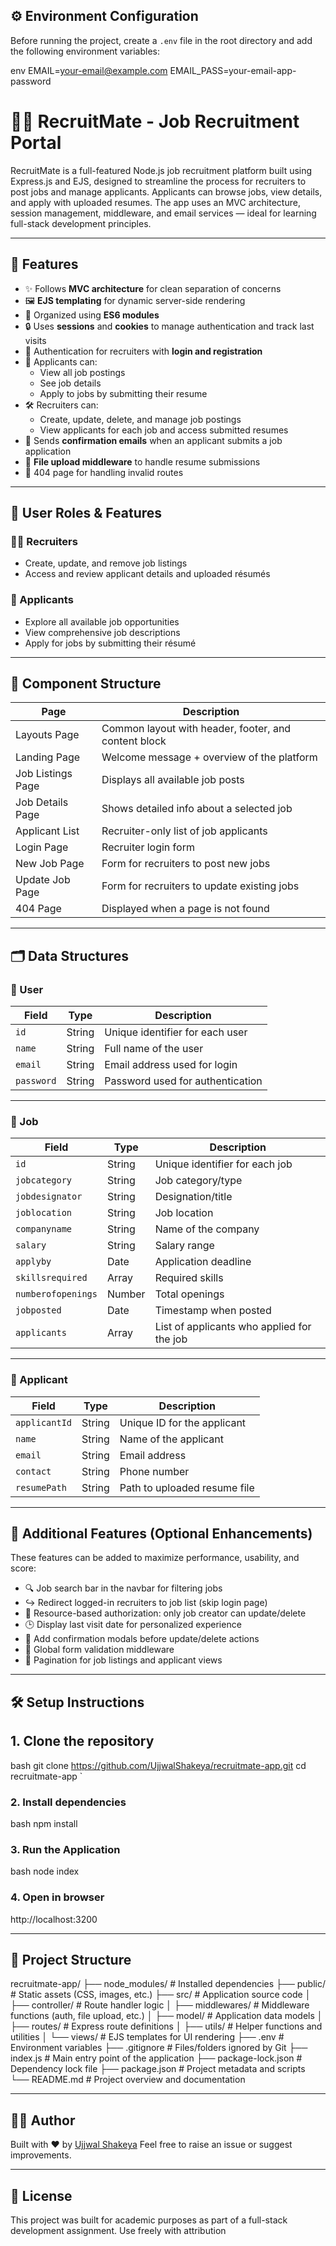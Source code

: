 ## ⚙️ Environment Configuration

Before running the project, create a `.env` file in the root directory and add the following environment variables:

env
EMAIL=your-email@example.com
EMAIL_PASS=your-email-app-password


# 🧑‍💼 RecruitMate - Job Recruitment Portal

RecruitMate is a full-featured Node.js job recruitment platform built using Express.js and EJS, designed to streamline the process for recruiters to post jobs and manage applicants. Applicants can browse jobs, view details, and apply with uploaded resumes. The app uses an MVC architecture, session management, middleware, and email services — ideal for learning full-stack development principles.

---

## 🚀 Features

- ✨ Follows **MVC architecture** for clean separation of concerns
- 🖼️ **EJS templating** for dynamic server-side rendering
- 📁 Organized using **ES6 modules**
- 🔒 Uses **sessions** and **cookies** to manage authentication and track last visits
- 🔐 Authentication for recruiters with **login and registration**
- 👀 Applicants can:
  - View all job postings
  - See job details
  - Apply to jobs by submitting their resume
- 🛠️ Recruiters can:
  - Create, update, delete, and manage job postings
  - View applicants for each job and access submitted resumes
- 📧 Sends **confirmation emails** when an applicant submits a job application
- 📎 **File upload middleware** to handle resume submissions
- 📄 404 page for handling invalid routes

---

## 👥 User Roles & Features

### 👨‍💼 Recruiters
- Create, update, and remove job listings  
- Access and review applicant details and uploaded résumés  

### 🙋 Applicants
- Explore all available job opportunities  
- View comprehensive job descriptions  
- Apply for jobs by submitting their résumé  

---

## 🧩 Component Structure

| Page               | Description                                                         |
|--------------------|---------------------------------------------------------------------|
| Layouts Page       | Common layout with header, footer, and content block               |
| Landing Page       | Welcome message + overview of the platform                         |
| Job Listings Page  | Displays all available job posts                                   |
| Job Details Page   | Shows detailed info about a selected job                           |
| Applicant List     | Recruiter-only list of job applicants                              |
| Login Page         | Recruiter login form                                               |
| New Job Page       | Form for recruiters to post new jobs                               |
| Update Job Page    | Form for recruiters to update existing jobs                        |
| 404 Page           | Displayed when a page is not found                                 |

---

## 🗂 Data Structures

### 👤 User

| Field      | Type     | Description                                 |
|------------|----------|---------------------------------------------|
| `id`       | String   | Unique identifier for each user             |
| `name`     | String   | Full name of the user                       |
| `email`    | String   | Email address used for login                |
| `password` | String   | Password used for authentication            |

---

### 🧾 Job

| Field              | Type     | Description                                                        |
|--------------------|----------|--------------------------------------------------------------------|
| `id`               | String   | Unique identifier for each job                                     |
| `jobcategory`      | String   | Job category/type                                                  |
| `jobdesignator`    | String   | Designation/title                                                  |
| `joblocation`      | String   | Job location                                                       |
| `companyname`      | String   | Name of the company                                                |
| `salary`           | String   | Salary range                                                       |
| `applyby`          | Date     | Application deadline                                               |
| `skillsrequired`   | Array    | Required skills                                                    |
| `numberofopenings` | Number   | Total openings                                                     |
| `jobposted`        | Date     | Timestamp when posted                                              |
| `applicants`       | Array    | List of applicants who applied for the job                         |

---

### 📄 Applicant

| Field         | Type     | Description                                |
|---------------|----------|--------------------------------------------|
| `applicantId` | String   | Unique ID for the applicant                |
| `name`        | String   | Name of the applicant                      |
| `email`       | String   | Email address                              |
| `contact`     | String   | Phone number                               |
| `resumePath`  | String   | Path to uploaded resume file               |

---

## 🔧 Additional Features (Optional Enhancements)

These features can be added to maximize performance, usability, and score:

- 🔍 Job search bar in the navbar for filtering jobs
- ↪️ Redirect logged-in recruiters to job list (skip login page)
- 🔐 Resource-based authorization: only job creator can update/delete
- 🕒 Display last visit date for personalized experience
- 🛑 Add confirmation modals before update/delete actions
- 🧼 Global form validation middleware
- 📑 Pagination for job listings and applicant views

---

## 🛠 Setup Instructions

## 1. Clone the repository

   bash
   git clone https://github.com/UjjwalShakeya/recruitmate-app.git
   cd recruitmate-app
`

### 2. Install dependencies

   bash
   npm install

### 3. Run the Application

   bash
   node index

### 4. Open in browser

   http://localhost:3200

---

## 📁 Project Structure

recruitmate-app/
├── node\_modules/           # Installed dependencies
├── public/                 # Static assets (CSS, images, etc.)
├── src/                    # Application source code
│   ├── controller/         # Route handler logic
│   ├── middlewares/        # Middleware functions (auth, file upload, etc.)
│   ├── model/              # Application data models
│   ├── routes/             # Express route definitions
│   ├── utils/              # Helper functions and utilities
│   └── views/              # EJS templates for UI rendering
├── .env                    # Environment variables
├── .gitignore              # Files/folders ignored by Git
├── index.js                # Main entry point of the application
├── package-lock.json       # Dependency lock file
├── package.json            # Project metadata and scripts
└── README.md               # Project overview and documentation

---

## 🧑‍💻 Author

Built with ❤️ by [Ujjwal Shakeya](https://github.com/UjjwalShakeya)
Feel free to raise an issue or suggest improvements.

---

## 📄 License

This project was built for academic purposes as part of a full-stack development assignment. Use freely with attribution